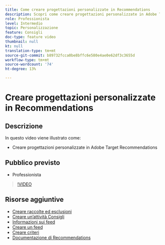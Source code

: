 ```yaml
---
title: Come creare progettazioni personalizzate in Recommendations
description: Scopri come creare progettazioni personalizzate in Adobe Target Recommendations.
role: Professionista
level: Intermedio
topic: Personalizzazione
feature: Consigli
doc-type: feature video
thumbnail: null
kt: null
translation-type: tm+mt
source-git-commit: b89732fcca0be8bffc6e580e4ae0e62df3c3655d
workflow-type: tm+mt
source-wordcount: '74'
ht-degree: 13%

---
```



# Creare progettazioni personalizzate in Recommendations

## Descrizione

In questo video viene illustrato come:

* Creare progettazioni personalizzate in Adobe Target Recommendations

## Pubblico previsto

* Professionista

>[!VIDEO](https://video.tv.adobe.com/v/27687?quality=12)

## Risorse aggiuntive

* [Creare raccolte ed esclusioni](create-collections-and-exclusions.md)
* [Creare un’attività Consigli](create-a-recommendations-activity.md)
* [Informazioni sui feed](understanding-feeds.md)
* [Creare un feed](create-a-feed.md)
* [Creare criteri](create-criteria.md)
* [Documentazione di Recommendations](https://docs.adobe.com/content/help/en/target/using/recommendations/recommendations.html)